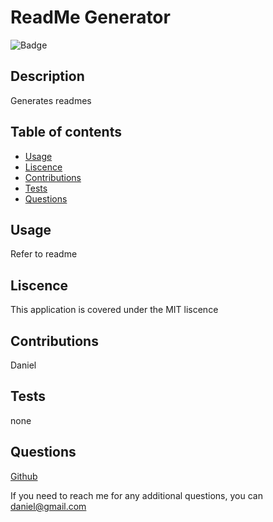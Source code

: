 
# ReadMe Generator

![Badge](https://img.shields.io/badge/License-MIT-blueviolet)

## Description

Generates readmes

## Table of contents

+ [Usage](#usage)
+ [Liscence](#liscence)
+ [Contributions](#contributions)
+ [Tests](#tests)
+ [Questions](#questions)

## Usage

Refer to readme

## Liscence

This application is covered under the MIT liscence

## Contributions

Daniel

## Tests

none

## Questions

[Github](www.github.com/daniel@github.io)

If you need to reach me for any additional questions, you can [daniel@gmail.com](mailto:daniel@gmail.com)
  